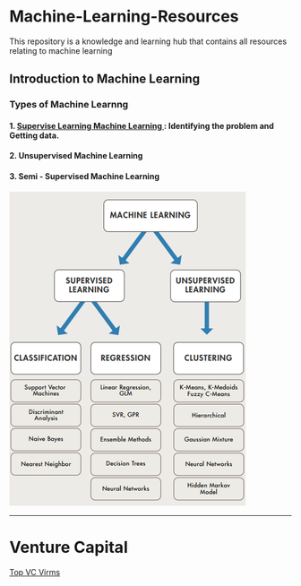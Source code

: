 # Machine-Learning-Resources

This repository is a knowledge and learning hub that contains all resources relating to machine learning

## Introduction to Machine Learning

### Types of Machine Learnng


#### 1. [Supervise Learning Machine Learning ](https://github.com/ShiroJean/Breast-cancer-risk-prediction/blob/master/NB1_IdentifyProblem%2BDataClean.ipynb): Identifying the problem and Getting data.
 #### 2. Unsupervised Machine Learning
 #### 3. Semi - Supervised Machine Learning

![Ensemble learning architeceture](https://github.com/Jean-njoroge/Machine-Learning-Resources/blob/master/Machine_learning.png
) 

_____
# Venture Capital
[Top VC Virms](https://growthlist.co/blog/ai-vc)
